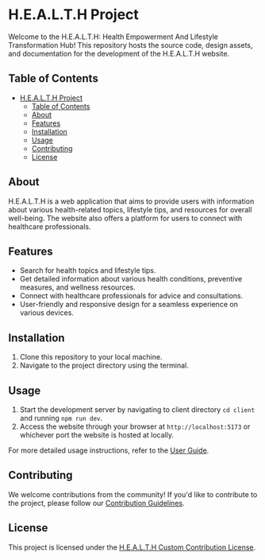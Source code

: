 # H.E.A.L.T.H Project

Welcome to the H.E.A.L.T.H: Health Empowerment And Lifestyle Transformation Hub! This repository hosts the source code, design assets, and documentation for the development of the H.E.A.L.T.H website.

## Table of Contents

- [H.E.A.L.T.H Project](#health-project)
  - [Table of Contents](#table-of-contents)
  - [About](#about)
  - [Features](#features)
  - [Installation](#installation)
  - [Usage](#usage)
  - [Contributing](#contributing)
  - [License](#license)

## About

H.E.A.L.T.H is a web application that aims to provide users with information about various health-related topics, lifestyle tips, and resources for overall well-being. The website also offers a platform for users to connect with healthcare professionals.

## Features

- Search for health topics and lifestyle tips.
- Get detailed information about various health conditions, preventive measures, and wellness resources.
- Connect with healthcare professionals for advice and consultations.
- User-friendly and responsive design for a seamless experience on various devices.

## Installation

1. Clone this repository to your local machine.
2. Navigate to the project directory using the terminal.

## Usage

1. Start the development server by navigating to client directory `cd client` and running `npm run dev`.
2. Access the website through your browser at `http://localhost:5173` or whichever port the website is hosted at locally.

For more detailed usage instructions, refer to the [User Guide](user-guide.md).

## Contributing

We welcome contributions from the community! If you'd like to contribute to the project, please follow our [Contribution Guidelines](contributing.md).

## License

This project is licensed under the [H.E.A.L.T.H Custom Contribution License](LICENSE.md).
